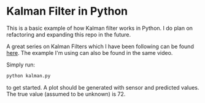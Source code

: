# Kalman Filter in Python

This is a basic example of how Kalman filter works in Python. I do plan on refactoring and expanding this repo in the future. 

A great series on Kalman Filters which I have been following can be found [here](https://www.youtube.com/watch?v=SIQJaqYVtuE). The example I'm using can also be found in the same video. 

Simply run:
```python
python kalman.py
```
to get started. A plot should be generated with sensor and predicted values. The true value (assumed to be unknown) is 72. 